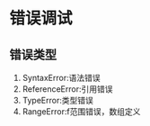 # 错误调试
## 错误类型
1. SyntaxError:语法错误
3. ReferenceError:引用错误
2. TypeError:类型错误
4. RangeError:f范围错误，数组定义
